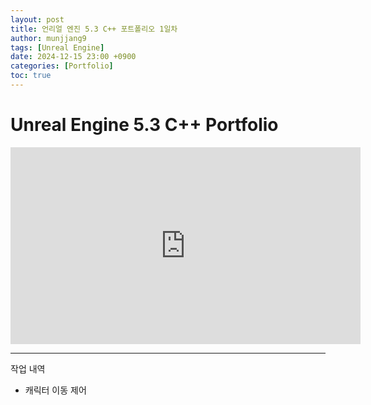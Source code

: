 ```yaml
---
layout: post
title: 언리얼 엔진 5.3 C++ 포트폴리오 1일차
author: munjjang9
tags: [Unreal Engine]
date: 2024-12-15 23:00 +0900
categories: [Portfolio]
toc: true
---
```


# Unreal Engine 5.3 C++ Portfolio

<iframe width="560" height="315" src="https://www.youtube.com/embed/9IRmTnen3OQ?si=EgCf8sJ9ZjliS3Cr" title="YouTube video player" frameborder="0" allow="accelerometer; autoplay; clipboard-write; encrypted-media; gyroscope; picture-in-picture; web-share" referrerpolicy="strict-origin-when-cross-origin" allowfullscreen></iframe>

---

작업 내역
- 캐릭터 이동 제어
